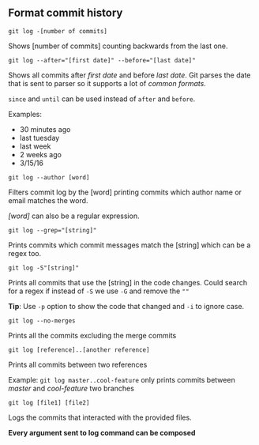 ## Format commit history

```
git log -[number of commits]
```
Shows [number of commits] counting backwards from the last one.

```
git log --after="[first date]" --before="[last date]"
```
Shows all commits after *first date* and before *last date*. Git parses the date that is sent to parser so it supports a lot of *common formats*.

`since` and `until` can be used instead of `after` and `before`.

Examples:

- 30 minutes ago
- last tuesday
- last week
- 2 weeks ago
- 3/15/16

```
git log --author [word]
```
Filters commit log by the [word] printing commits which author name or email matches the word.

*[word]* can also be a regular expression.

```
git log --grep="[string]"
```

Prints commits which commit messages match the [string] which can be a regex too.

```
git log -S"[string]"
```

Prints all commits that use the [string] in the code changes. Could search for a regex if instead of `-S` we use `-G` and remove the `""`

**Tip**: Use `-p` option to show the code that changed and `-i` to ignore case.

```
git log --no-merges
```

Prints all the commits excluding the merge commits

```
git log [reference]..[another reference]
```

Prints all commits between two references

Example:
`git log master..cool-feature` only prints commits between *master* and *cool-feature* two branches

```
git log [file1] [file2]
```

Logs the commits that interacted with the provided files.


**Every argument sent to log command can be composed**
